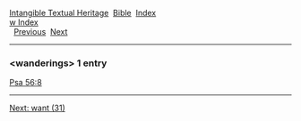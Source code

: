 [Intangible Textual Heritage](../../index)  [Bible](../index) 
[Index](index)   
[w Index](_w_)  
  [Previous](c12218)  [Next](c12220) 

------------------------------------------------------------------------

### &lt;wanderings&gt; 1 entry

[Psa 56:8](../kjv/psa056.htm#008)  

------------------------------------------------------------------------

[Next: want (31)](c12220)
